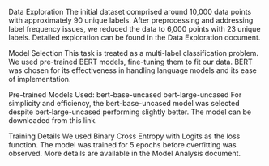 Data Exploration
The initial dataset comprised around 10,000 data points with approximately 90 unique labels. After preprocessing and addressing label frequency issues, we reduced the data to 6,000 points with 23 unique labels. Detailed exploration can be found in the Data Exploration document.

Model Selection
This task is treated as a multi-label classification problem. We used pre-trained BERT models, fine-tuning them to fit our data. BERT was chosen for its effectiveness in handling language models and its ease of implementation.

Pre-trained Models Used:
bert-base-uncased
bert-large-uncased
For simplicity and efficiency, the bert-base-uncased model was selected despite bert-large-uncased performing slightly better. The model can be downloaded from this link.

Training Details
We used Binary Cross Entropy with Logits as the loss function. The model was trained for 5 epochs before overfitting was observed. More details are available in the Model Analysis document.
